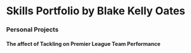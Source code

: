 # **Skills Portfolio by Blake Kelly Oates**
### **Personal Projects**
#### **The affect of Tackling on Premier League Team Performance**
